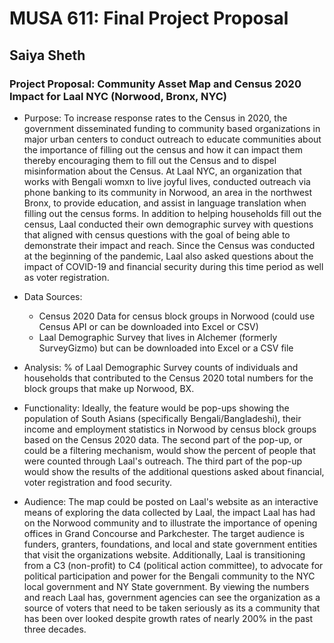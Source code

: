 # **MUSA 611: Final Project Proposal**

## Saiya Sheth

### Project Proposal: Community Asset Map and Census 2020 Impact for Laal NYC (Norwood, Bronx, NYC)

* Purpose: To increase response rates to the Census in 2020, the government disseminated funding to community based organizations in major urban centers to conduct outreach to educate communities about the importance of filling out the census and how it can impact them thereby encouraging them to fill out the Census and to dispel misinformation about the Census. At Laal NYC, an organization that works with Bengali womxn to live joyful lives, conducted outreach via phone banking to its community in Norwood, an area in the northwest Bronx, to provide education, and assist in language translation when filling out the census forms. In addition to helping households fill out the census, Laal conducted their own demographic survey with questions that aligned with census questions with the goal of being able to demonstrate their impact and reach. Since the Census was conducted at the beginning of the pandemic, Laal also asked questions about the impact of COVID-19 and financial security during this time period as well as voter registration.
* Data Sources: 

   - Census 2020 Data for census block groups in Norwood (could use Census API or can be downloaded into Excel or CSV)
   - Laal Demographic Survey that lives in Alchemer (formerly SurveyGizmo) but can be downloaded into Excel or a CSV file

* Analysis: % of Laal Demographic Survey counts of individuals and households that contributed to the Census 2020 total numbers for the block groups that make up Norwood, BX.
* Functionality: Ideally, the feature would be pop-ups showing the population of South Asians (specifically Bengali/Bangladeshi), their income and employment statistics in Norwood by census block groups based on the Census 2020 data. The second part of the pop-up, or could be a filtering mechanism, would show the percent of people that were counted through Laal's outreach. The third part of the pop-up would show the results of the additional questions asked about financial, voter registration and food security. 
* Audience: The map could be posted on Laal's website as an interactive means of exploring the data collected by Laal, the impact Laal has had on the Norwood community and to illustrate the importance of opening offices in Grand Concourse and Parkchester. The target audience is funders, granters, foundations, and local and state government entities that visit the organizations website. Additionally, Laal is transitioning from a C3 (non-profit) to C4 (political action committee), to advocate for political participation and power for the Bengali community to the NYC local government and NY State government. By viewing the numbers and reach Laal has, government agencies can see the organization as a source of voters that need to be taken seriously as its a community that has been over looked despite growth rates of nearly 200% in the past three decades. 











